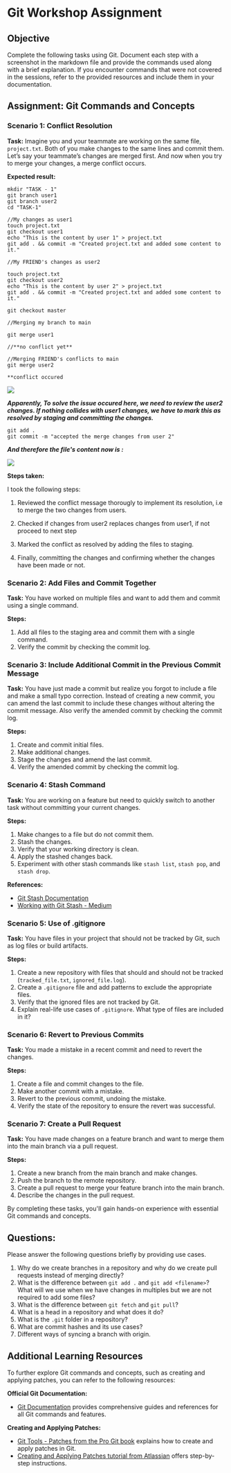 # Git Workshop Assignment

## Objective
Complete the following tasks using Git. Document each step with a screenshot in the markdown file and provide the commands used along with a brief explanation. If you encounter commands that were not covered in the sessions, refer to the provided resources and include them in your documentation.

## Assignment: Git Commands and Concepts

### Scenario 1: Conflict Resolution
**Task:** Imagine you and your teammate are working on the same file, `project.txt`. Both of you make changes to the same lines and commit them. Let’s say your teammate’s changes are merged first. And now when you try to merge your changes, a merge conflict occurs.

**Expected result:** 
```
mkdir "TASK - 1"
git branch user1
git branch user2
cd "TASK-1"

//My changes as user1
touch project.txt
git checkout user1
echo "This is the content by user 1" > project.txt
git add . && commit -m "Created project.txt and added some content to it."

//My FRIEND's changes as user2

touch project.txt
git checkout user2
echo "This is the content by user 2" > project.txt
git add . && commit -m "Created project.txt and added some content to it."

git checkout master

//Merging my branch to main

git merge user1

//**no conflict yet**

//Merging FRIEND's conflicts to main
git merge user2

**conflict occured
```
![](/TASK%20-%201/merge-conflict.png)

***Apparently, To solve the issue occured here, we need to review the user2 changes. If nothing collides with user1 changes, we have to mark this as resolved by staging and committing the changes.***

```
git add .
git commit -m "accepted the merge changes from user 2"

```
***And therefore the file's content now is :***

![](/TASK%20-%201/project.txt%20snapshot.png)

**Steps taken:**

I took the following steps: 

1. Reviewed the conflict message thorougly to implement its resolution, i.e to merge the two changes from users.

2. Checked if changes from user2 replaces changes from user1, if not proceed to next step

3. Marked the conflict as resolved by adding the files to staging.
4. Finally, committing the changes and confirming whether the changes have been made or not.

### Scenario 2: Add Files and Commit Together
**Task:** You have worked on multiple files and want to add them and commit using a single command.

**Steps:**
1. Add all files to the staging area and commit them with a single command.
2. Verify the commit by checking the commit log.

### Scenario 3: Include Additional Commit in the Previous Commit Message
**Task:** You have just made a commit but realize you forgot to include a file and make a small typo correction. Instead of creating a new commit, you can amend the last commit to include these changes without altering the commit message. Also verify the amended commit by checking the commit log.

**Steps:**
1. Create and commit initial files.
2. Make additional changes.
3. Stage the changes and amend the last commit.
4. Verify the amended commit by checking the commit log.

### Scenario 4: Stash Command
**Task:** You are working on a feature but need to quickly switch to another task without committing your current changes.

**Steps:**
1. Make changes to a file but do not commit them.
2. Stash the changes.
3. Verify that your working directory is clean.
4. Apply the stashed changes back.
5. Experiment with other stash commands like `stash list`, `stash pop`, and `stash drop`.

**References:**
- [Git Stash Documentation](https://git-scm.com/docs/git-stash)
- [Working with Git Stash - Medium](https://medium.com/@artisingh656/working-with-git-stash-bb363b006e)

### Scenario 5: Use of .gitignore
**Task:** You have files in your project that should not be tracked by Git, such as log files or build artifacts.

**Steps:**
1. Create a new repository with files that should and should not be tracked (`tracked_file.txt`, `ignored_file.log`).
2. Create a `.gitignore` file and add patterns to exclude the appropriate files.
3. Verify that the ignored files are not tracked by Git.
4. Explain real-life use cases of `.gitignore`. What type of files are included in it?

### Scenario 6: Revert to Previous Commits
**Task:** You made a mistake in a recent commit and need to revert the changes.

**Steps:**
1. Create a file and commit changes to the file.
2. Make another commit with a mistake.
3. Revert to the previous commit, undoing the mistake.
4. Verify the state of the repository to ensure the revert was successful.

### Scenario 7: Create a Pull Request
**Task:** You have made changes on a feature branch and want to merge them into the main branch via a pull request.

**Steps:**
1. Create a new branch from the main branch and make changes.
2. Push the branch to the remote repository.
3. Create a pull request to merge your feature branch into the main branch.
4. Describe the changes in the pull request.

By completing these tasks, you'll gain hands-on experience with essential Git commands and concepts.

## Questions:

Please answer the following questions briefly by providing use cases.

1. Why do we create branches in a repository and why do we create pull requests instead of merging directly?
2. What is the difference between `git add .` and `git add <filename>`? What will we use when we have changes in multiples but we are not required to add some files?
3. What is the difference between `git fetch` and `git pull`?
4. What is a head in a repository and what does it do?
5. What is the `.git` folder in a repository?
6. What are commit hashes and its use cases?
7. Different ways of syncing a branch with origin.

## Additional Learning Resources
To further explore Git commands and concepts, such as creating and applying patches, you can refer to the following resources:

**Official Git Documentation:**
- [Git Documentation](https://git-scm.com/docs) provides comprehensive guides and references for all Git commands and features.

**Creating and Applying Patches:**
- [Git Tools - Patches from the Pro Git book](https://git-scm.com/book/en/v2/Git-Tools-Patchwork) explains how to create and apply patches in Git.
- [Creating and Applying Patches tutorial from Atlassian](https://www.atlassian.com/git/tutorials/saving-changes/git-patch) offers step-by-step instructions.
